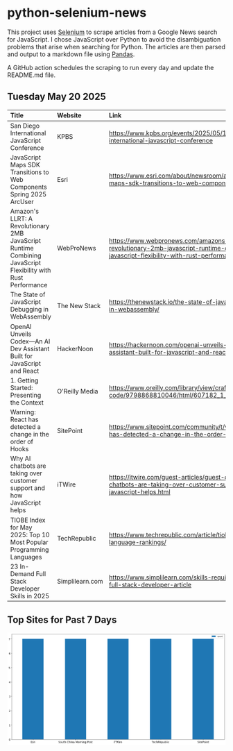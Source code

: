 # python-selenium-news

This project uses [Selenium](https://www.seleniumhq.org/) to scrape articles from a Google News search for JavaScript.
I chose JavaScript over Python to avoid the disambiguation problems that arise when searching for Python.
The articles are then parsed and output to a markdown file using [Pandas](https://pandas.pydata.org/).

A GitHub action schedules the scraping to run every day and update the README.md file.

## Tuesday May 20 2025


| Title                                                                                                        | Website         | Link                                                                                                                                   |
|:-------------------------------------------------------------------------------------------------------------|:----------------|:---------------------------------------------------------------------------------------------------------------------------------------|
| San Diego International JavaScript Conference                                                                | KPBS            | https://www.kpbs.org/events/2025/05/19/san-diego-international-javascript-conference                                                   |
| JavaScript Maps SDK Transitions to Web Components  Spring 2025  ArcUser                                      | Esri            | https://www.esri.com/about/newsroom/arcuser/javascript-maps-sdk-transitions-to-web-components                                          |
| Amazon's LLRT: A Revolutionary 2MB JavaScript Runtime Combining JavaScript Flexibility with Rust Performance | WebProNews      | https://www.webpronews.com/amazons-llrt-a-revolutionary-2mb-javascript-runtime-combining-javascript-flexibility-with-rust-performance/ |
| The State of JavaScript Debugging in WebAssembly                                                             | The New Stack   | https://thenewstack.io/the-state-of-javascript-debugging-in-webassembly/                                                               |
| OpenAI Unveils Codex—An AI Dev Assistant Built for JavaScript and React                                      | HackerNoon      | https://hackernoon.com/openai-unveils-codexan-ai-dev-assistant-built-for-javascript-and-react                                          |
| 1. Getting Started: Presenting the Context                                                                   | O'Reilly Media  | https://www.oreilly.com/library/view/crafting-clean-code/9798868810046/html/607182_1_En_1_Chapter.xhtml                                |
| Warning: React has detected a change in the order of Hooks                                                   | SitePoint       | https://www.sitepoint.com/community/t/warning-react-has-detected-a-change-in-the-order-of-hooks/478485                                 |
| Why AI chatbots are taking over customer support and how JavaScript helps                                    | iTWire          | https://itwire.com/guest-articles/guest-opinion/why-ai-chatbots-are-taking-over-customer-support-and-how-javascript-helps.html         |
| TIOBE Index for May 2025: Top 10 Most Popular Programming Languages                                          | TechRepublic    | https://www.techrepublic.com/article/tiobe-index-language-rankings/                                                                    |
| 23 In-Demand Full Stack Developer Skills in 2025                                                             | Simplilearn.com | https://www.simplilearn.com/skills-required-to-become-a-full-stack-developer-article                                                   |
## Top Sites for Past 7 Days

![Graph of Top Sites](https://raw.githubusercontent.com/dan-mba/python-selenium-news/main/last-week.png)
